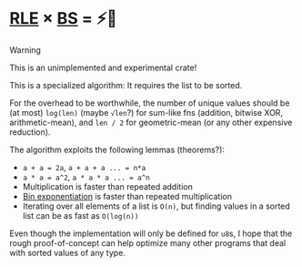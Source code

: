 # [RLE](https://en.wikipedia.org/wiki/Run-length_encoding) × [BS](https://en.wikipedia.org/wiki/Binary_search) = ⚡🚀

> [!warning]
> This is an unimplemented and experimental crate!

This is a specialized algorithm: It requires the list to be sorted.

For the overhead to be worthwhile, the number of unique values should be (at most) `log(len)` (maybe `√len`?) for sum-like fns (addition, bitwise XOR, arithmetic-mean), and `len / 2` for geometric-mean (or any other expensive reduction).

The algorithm exploits the following lemmas (theorems?):
- `a + a = 2a`, `a + a + a ... = n*a`
- `a * a = a^2`, `a * a * a ... = a^n`
- Multiplication is faster than repeated addition
- [Bin exponentiation](https://en.wikipedia.org/wiki/Exponentiation_by_squaring) is faster than repeated multiplication
- Iterating over all elements of a list is `O(n)`, but finding values in a sorted list can be as fast as `O(log(n))`

Even though the implementation will only be defined for `u8`s, I hope that the rough proof-of-concept can help optimize many other programs that deal with sorted values of any type.
